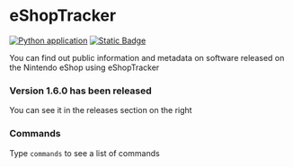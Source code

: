 # eShopTracker
[![Python application](https://github.com/detectiveren/eShopTracker/actions/workflows/python-app.yml/badge.svg)](https://github.com/detectiveren/eShopTracker/actions/workflows/python-app.yml)
[![Static Badge](https://img.shields.io/badge/v1.6.0%20release-Documentation?style=flat&logo=GitHub&logoColor=white&label=Get&labelColor=black&color=blue)](https://github.com/detectiveren/eShopTracker/releases)


You can find out public information and metadata on software released on the Nintendo eShop using eShopTracker

### Version 1.6.0 has been released

You can see it in the releases section on the right

### Commands

Type ```commands``` to see a list of commands 
